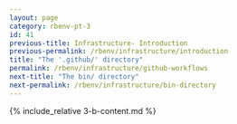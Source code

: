 ```yaml
---
layout: page
category: rbenv-pt-3
id: 41
previous-title: Infrastructure- Introduction
previous-permalink: /rbenv/infrastructure/introduction
title: "The '.github/' directory"
permalink: /rbenv/infrastructure/github-workflows
next-title: "The bin/ directory"
next-permalink: /rbenv/infrastructure/bin-directory
---
```


{% include_relative 3-b-content.md %}
